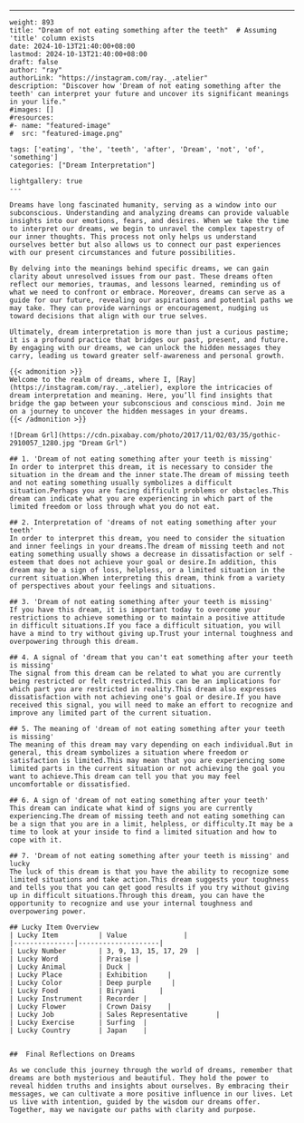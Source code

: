---
    weight: 893
    title: "Dream of not eating something after the teeth"  # Assuming 'title' column exists
    date: 2024-10-13T21:40:00+08:00
    lastmod: 2024-10-13T21:40:00+08:00
    draft: false
    author: "ray"
    authorLink: "https://instagram.com/ray._.atelier"
    description: "Discover how 'Dream of not eating something after the teeth' can interpret your future and uncover its significant meanings in your life."
    #images: []
    #resources:
    #- name: "featured-image"
    #  src: "featured-image.png"
    
    tags: ['eating', 'the', 'teeth', 'after', 'Dream', 'not', 'of', 'something']
    categories: ["Dream Interpretation"]
    
    lightgallery: true
    ---
    
    Dreams have long fascinated humanity, serving as a window into our subconscious. Understanding and analyzing dreams can provide valuable insights into our emotions, fears, and desires. When we take the time to interpret our dreams, we begin to unravel the complex tapestry of our inner thoughts. This process not only helps us understand ourselves better but also allows us to connect our past experiences with our present circumstances and future possibilities.
    
    By delving into the meanings behind specific dreams, we can gain clarity about unresolved issues from our past. These dreams often reflect our memories, traumas, and lessons learned, reminding us of what we need to confront or embrace. Moreover, dreams can serve as a guide for our future, revealing our aspirations and potential paths we may take. They can provide warnings or encouragement, nudging us toward decisions that align with our true selves.
    
    Ultimately, dream interpretation is more than just a curious pastime; it is a profound practice that bridges our past, present, and future. By engaging with our dreams, we can unlock the hidden messages they carry, leading us toward greater self-awareness and personal growth.
    
    {{< admonition >}}
    Welcome to the realm of dreams, where I, [Ray](https://instagram.com/ray._.atelier), explore the intricacies of dream interpretation and meaning. Here, you’ll find insights that bridge the gap between your subconscious and conscious mind. Join me on a journey to uncover the hidden messages in your dreams.
    {{< /admonition >}}
    
    ![Dream Grl](https://cdn.pixabay.com/photo/2017/11/02/03/35/gothic-2910057_1280.jpg "Dream Grl")
    
    ## 1. 'Dream of not eating something after your teeth is missing'
    In order to interpret this dream, it is necessary to consider the situation in the dream and the inner state.The dream of missing teeth and not eating something usually symbolizes a difficult situation.Perhaps you are facing difficult problems or obstacles.This dream can indicate what you are experiencing in which part of the limited freedom or loss through what you do not eat.
    
    ## 2. Interpretation of 'dreams of not eating something after your teeth'
    In order to interpret this dream, you need to consider the situation and inner feelings in your dreams.The dream of missing teeth and not eating something usually shows a decrease in dissatisfaction or self -esteem that does not achieve your goal or desire.In addition, this dream may be a sign of loss, helpless, or a limited situation in the current situation.When interpreting this dream, think from a variety of perspectives about your feelings and situations.
    
    ## 3. 'Dream of not eating something after your teeth is missing'
    If you have this dream, it is important today to overcome your restrictions to achieve something or to maintain a positive attitude in difficult situations.If you face a difficult situation, you will have a mind to try without giving up.Trust your internal toughness and overpowering through this dream.
    
    ## 4. A signal of 'dream that you can't eat something after your teeth is missing'
    The signal from this dream can be related to what you are currently being restricted or felt restricted.This can be an implications for which part you are restricted in reality.This dream also expresses dissatisfaction with not achieving one's goal or desire.If you have received this signal, you will need to make an effort to recognize and improve any limited part of the current situation.
    
    ## 5. The meaning of 'dream of not eating something after your teeth is missing'
    The meaning of this dream may vary depending on each individual.But in general, this dream symbolizes a situation where freedom or satisfaction is limited.This may mean that you are experiencing some limited parts in the current situation or not achieving the goal you want to achieve.This dream can tell you that you may feel uncomfortable or dissatisfied.
    
    ## 6. A sign of 'dream of not eating something after your teeth'
    This dream can indicate what kind of signs you are currently experiencing.The dream of missing teeth and not eating something can be a sign that you are in a limit, helpless, or difficulty.It may be a time to look at your inside to find a limited situation and how to cope with it.
    
    ## 7. 'Dream of not eating something after your teeth is missing' and lucky
    The luck of this dream is that you have the ability to recognize some limited situations and take action.This dream suggests your toughness and tells you that you can get good results if you try without giving up in difficult situations.Through this dream, you can have the opportunity to recognize and use your internal toughness and overpowering power.
    
    ## Lucky Item Overview
    | Lucky Item          | Value              |
    |---------------|--------------------|
    | Lucky Number        | 3, 9, 13, 15, 17, 29  |
    | Lucky Word          | Praise |
    | Lucky Animal        | Duck |
    | Lucky Place         | Exhibition     |
    | Lucky Color         | Deep purple     |
    | Lucky Food          | Biryani      |
    | Lucky Instrument    | Recorder |
    | Lucky Flower        | Crown Daisy    |
    | Lucky Job           | Sales Representative       |
    | Lucky Exercise      | Surfing  |
    | Lucky Country       | Japan    |
    
    
    ##  Final Reflections on Dreams
    
    As we conclude this journey through the world of dreams, remember that dreams are both mysterious and beautiful. They hold the power to reveal hidden truths and insights about ourselves. By embracing their messages, we can cultivate a more positive influence in our lives. Let us live with intention, guided by the wisdom our dreams offer. Together, may we navigate our paths with clarity and purpose.
    